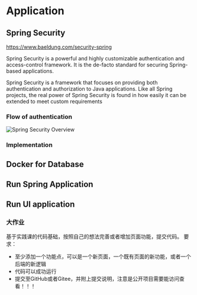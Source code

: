 # Application

## Spring Security

https://www.baeldung.com/security-spring

Spring Security is a powerful and highly customizable authentication and access-control framework. It is the de-facto
standard for securing Spring-based applications.

Spring Security is a framework that focuses on providing both authentication and authorization to Java applications.
Like all Spring projects, the real power of Spring Security is found in how easily it can be extended to meet custom
requirements

### Flow of authentication

![Spring Security Overview](http://terasolunaorg.github.io/guideline/5.0.1.RELEASE/en/_images/spring_security_overview.png)

### Implementation

## Docker for Database

## Run Spring Application

## Run UI application

### 大作业
基于实践课的代码基础，按照自己的想法完善或者增加页面功能，提交代码。
要求：
- 至少添加一个功能点，可以是一个新页面，一个既有页面的新功能，或者一个后端的新逻辑
- 代码可以成功运行
- 提交至GitHub或者Gitee，并附上提交说明，注意是公开项目需要能访问查看！！！
